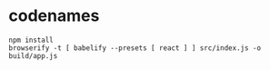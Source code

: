 # codenames

```
npm install
browserify -t [ babelify --presets [ react ] ] src/index.js -o build/app.js
```
